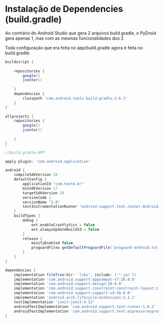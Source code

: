 # Instalação de Dependencies (build.gradle)

Ao contrário do Android Studio que gera 2 arquivos build.gradle, o PyDroid gera apenas 1, mas com as mesmas funcionalidades dos 2.

Toda configuração que era feita no app/build.gradle agora é feita no build.gradle:

``` gradle
buildscript {
    
    repositories {
        google()
        jcenter()
        
    }
    dependencies {
        classpath 'com.android.tools.build:gradle:3.6.3'
    }
}

allprojects {
    repositories {
        google()
        jcenter()
        
    }
}

//build.gradle-APP

apply plugin: 'com.android.application'

android {
    compileSdkVersion 28
    defaultConfig {
        applicationId "com.teste.br"
        minSdkVersion 17
        targetSdkVersion 28
        versionCode 1
        versionName "1.0"
        testInstrumentationRunner "android.support.test.runner.AndroidJUnitRunner"
    }
    buildTypes {
        debug {
            ext.enableCrashlytics = false
            ext.alwaysUpdateBuildId = false
        }
        release {
            minifyEnabled false
            proguardFiles getDefaultProguardFile('proguard-android.txt'), 'proguard-rules.pro'
        }
    }
}

dependencies {
    implementation fileTree(dir: 'libs', include: ['*.jar'])
    implementation 'com.android.support:appcompat-v7:28.0.0'
    implementation 'com.android.support:design:28.0.0'
    implementation 'com.android.support.constraint:constraint-layout:1.1.3'
    implementation 'com.android.support:support-v4:28.0.0'
    implementation 'android.arch.lifecycle:extensions:1.1.1'
    testImplementation 'junit:junit:4.12'
    androidTestImplementation 'com.android.support.test:runner:1.0.2'
    androidTestImplementation 'com.android.support.test.espresso:espresso-core:3.0.2'
}
```
